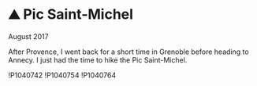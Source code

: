 # ⛰️ Pic Saint-Michel
August 2017

After Provence, I went back for a short time in Grenoble before heading
to Annecy. I just had the time to hike the Pic Saint-Michel.

!P1040742
!P1040754
!P1040764
